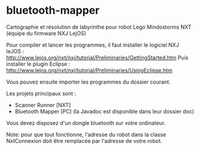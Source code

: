 # bluetooth-mapper
Cartographie et résolution de labyrinthe pour robot Lego Mindostorms NXT (équipe du firmware NXJ LejOS)

Pour compiler et lancer les programmes, il faut installer le logiciel
NXJ leJOS : http://www.lejos.org/nxt/nxj/tutorial/Preliminaries/GettingStarted.htm
Puis installer le plugin Eclipse :
http://www.lejos.org/nxt/nxj/tutorial/Preliminaries/UsingEclipse.htm

Vous pouvez ensuite importer les programmes du dossier courant.

Les projets principaux sont : 
  - Scanner Runner [NXT]
  - Bluetooth Mapper [PC]
(la Javadoc est disponible dans leur dossier doc)
  
Vous devez disposez d'un dongle bluetooth sur votre ordinateur.

Note: pour que tout fonctionne, l'adresse du robot dans la classe NxtConnexion
doit être remplacée par l'adresse de votre robot.
